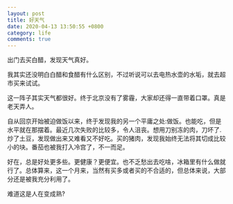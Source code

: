 ```yaml
---
layout: post
title: 好天气
date: 2020-04-13 13:50:55 +0800
category: life
comments: true
---
```


出门去买白醋，发现天气真好。

我其实还没明白白醋和食醋有什么区别，不过听说可以去电热水壶的水垢，就去超市买来试试。

这一阵子其实天气都很好。终于北京没有了雾霾，大家却还得一直带着口罩。真是老天弄人。

自从回京开始被迫做饭以来，终于发现我的另一个平庸之处:做饭。也能吃，但是水平就在那摆着。最近几次失败的比较多，令人沮丧。想用刀别冻的肉，刀坏了.炒了土豆，发现做出来又难看又不好吃。买的猪肉，发现我始终无法将其切成比较小的块。番茄也被我打入冷宫了，不一而足。

好在，总是好处更多些。更健康？更便宜。也不乏愁出去吃啥，冰箱里有什么做就行了。总体算来，这一个月来，当然有买多或者买的不合适的，但总体来说，大部分还是被我充分利用了。

难道这是人在变成熟?
